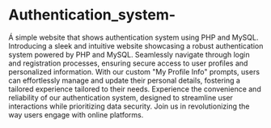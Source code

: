 # Authentication_system-
 Á simple website that shows authentication system  using PHP and MySQL.
Introducing a sleek and intuitive website showcasing a robust authentication system powered by PHP and MySQL. Seamlessly navigate through login and registration processes, ensuring secure access to user profiles and personalized information. With our custom "My Profile Info" prompts, users can effortlessly manage and update their personal details, fostering a tailored experience tailored to their needs. Experience the convenience and reliability of our authentication system, designed to streamline user interactions while prioritizing data security. Join us in revolutionizing the way users engage with online platforms.
